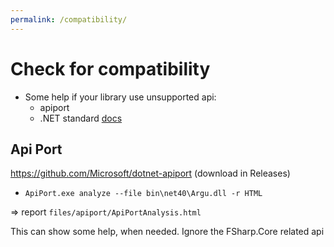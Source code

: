 ```yaml
---
permalink: /compatibility/
---
```


# Check for compatibility

- Some help if your library use unsupported api:
  - apiport
  - .NET standard [docs](https://github.com/dotnet/standard/blob/master/docs/versions.md)


<a name="apiport"></a>
## Api Port

https://github.com/Microsoft/dotnet-apiport (download in Releases)

- `ApiPort.exe analyze --file bin\net40\Argu.dll -r HTML`

=> report `files/apiport/ApiPortAnalysis.html`

This can show some help, when needed.
Ignore the FSharp.Core related api

